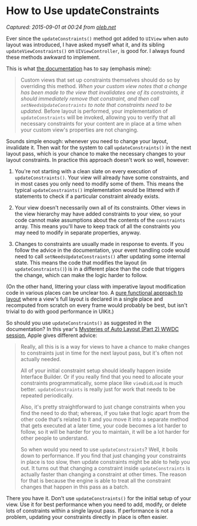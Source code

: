 # How to Use updateConstraints

_Captured: 2015-09-01 at 00:24 from [oleb.net](http://oleb.net/blog/2015/08/how-to-use-updateconstraints/)_

Ever since the `updateConstraints()` method got added to `UIView` when auto layout was introduced, I have asked myself what it, and its sibling `updateViewConstraints()` on `UIViewController`, is good for. I always found these methods awkward to implement.

This is what [the documentation](https://developer.apple.com/library/ios/documentation/UIKit/Reference/UIView_Class/#//apple_ref/occ/instm/UIView/updateConstraints) has to say (emphasis mine):

> Custom views that set up constraints themselves should do so by overriding this method. _When your custom view notes that a change has been made to the view that invalidates one of its constraints, it should immediately remove that constraint, and then call `setNeedsUpdateConstraints` to note that constraints need to be updated._ Before layout is performed, your implementation of `updateConstraints` will be invoked, allowing you to verify that all necessary constraints for your content are in place at a time when your custom view's properties are not changing.

Sounds simple enough: whenever you need to change your layout, invalidate it. Then wait for the system to call `updateConstraints()` in the next layout pass, which is your chance to make the necessary changes to your layout constraints. In practice this approach doesn't work so well, however:

  1. You're not starting with a clean slate on every execution of `updateConstraints()`. Your view will already have some constraints, and in most cases you only need to modify some of them. This means the typical `updateConstraints()` implementation would be littered with if statements to check if a particular constraint already exists.

  2. Your view doesn't necessarily own all of its constraints. Other views in the view hierarchy may have added constraints to your view, so your code cannot make assumptions about the contents of the `constraints` array. This means you'll have to keep track of all the constraints you may need to modify in separate properties, anyway.

  3. Changes to constraints are usually made in response to events. If you follow the advice in the documentation, your event handling code would need to call `setNeedsUpdateConstraints()` after updating some internal state. This means the code that modifies the layout (in `updateConstraints()`) is in a different place than the code that triggers the change, which can make the logic harder to follow.

(On the other hand, littering your class with imperative layout modification code in various places can be unclear too. A [pure functional approach to layout](https://facebook.github.io/react-native/) where a view's full layout is declared in a single place and recomputed from scratch on every frame would probably be best, but isn't trivial to do with good performance in UIKit.)

So should you use `updateConstraints()` as suggested in the documentation? In this year's [Mysteries of Auto Layout (Part 2) WWDC session](https://developer.apple.com/videos/wwdc/2015/?id=219), Apple gives different advice:

> Really, all this is is a way for views to have a chance to make changes to constraints just in time for the next layout pass, but it's often not actually needed.
> 
> All of your initial constraint setup should ideally happen inside Interface Builder. Or if you really find that you need to allocate your constraints programmatically, some place like `viewDidLoad` is much better. `updateConstraints` is really just for work that needs to be repeated periodically.
> 
> Also, it's pretty straightforward to just change constraints when you find the need to do that; whereas, if you take that logic apart from the other code that's related to it and you move it into a separate method that gets executed at a later time, your code becomes a lot harder to follow, so it will be harder for you to maintain, it will be a lot harder for other people to understand.
> 
> So when would you need to use `updateConstraints`? Well, it boils down to performance. If you find that just changing your constraints in place is too slow, then update constraints might be able to help you out. It turns out that changing a constraint inside `updateConstraints` is actually faster than changing a constraint at other times. The reason for that is because the engine is able to treat all the constraint changes that happen in this pass as a batch.

There you have it. Don't use `updateConstraints()` for the initial setup of your view. Use it for best performance when you need to add, modify, or delete lots of constraints within a single layout pass. If performance is not a problem, updating your constraints directly in place is often easier.
